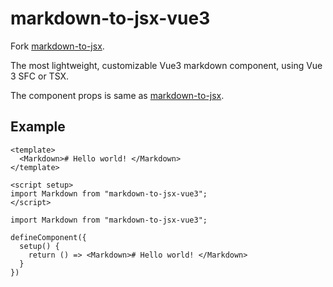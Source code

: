 # markdown-to-jsx-vue3

Fork [markdown-to-jsx](https://github.com/probablyup/markdown-to-jsx).

The most lightweight, customizable Vue3 markdown component, using Vue 3 SFC or TSX.

The component props is same as [markdown-to-jsx](https://github.com/probablyup/markdown-to-jsx).

## Example

```vue
<template>
  <Markdown># Hello world! </Markdown>
</template>

<script setup>
import Markdown from "markdown-to-jsx-vue3";
</script>
```

```tsx
import Markdown from "markdown-to-jsx-vue3";

defineComponent({
  setup() {
    return () => <Markdown># Hello world! </Markdown>
  }
})
```
